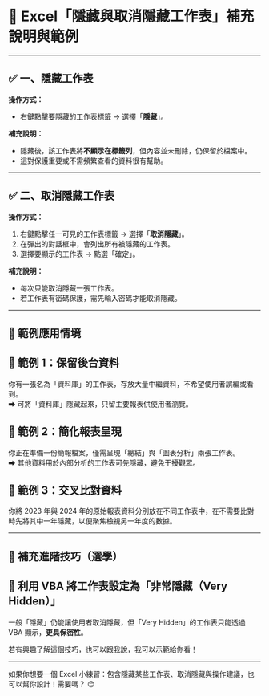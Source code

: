 # 🫥 Excel「隱藏與取消隱藏工作表」補充說明與範例

---

## ✅ 一、隱藏工作表  
**操作方式：**  
- 右鍵點擊要隱藏的工作表標籤 → 選擇「**隱藏**」。

**補充說明：**
- 隱藏後，該工作表將**不顯示在標籤列**，但內容並未刪除，仍保留於檔案中。
- 這對保護重要或不需頻繁查看的資料很有幫助。

---

## ✅ 二、取消隱藏工作表  
**操作方式：**  
1. 右鍵點擊任一可見的工作表標籤 → 選擇「**取消隱藏**」。  
2. 在彈出的對話框中，會列出所有被隱藏的工作表。  
3. 選擇要顯示的工作表 → 點選「確定」。

**補充說明：**
- 每次只能取消隱藏一張工作表。
- 若工作表有密碼保護，需先輸入密碼才能取消隱藏。

---

## 🧠 範例應用情境

## 🌟 範例 1：保留後台資料  
你有一張名為「資料庫」的工作表，存放大量中繼資料，不希望使用者誤編或看到。  
➡ 可將「資料庫」隱藏起來，只留主要報表供使用者瀏覽。

## 🌟 範例 2：簡化報表呈現  
你正在準備一份簡報檔案，僅需呈現「總結」與「圖表分析」兩張工作表。  
➡ 其他資料用於內部分析的工作表可先隱藏，避免干擾觀眾。

## 🌟 範例 3：交叉比對資料  
你將 2023 年與 2024 年的原始報表資料分別放在不同工作表中，在不需要比對時先將其中一年隱藏，以便聚焦檢視另一年度的數據。

---

## 🛑 補充進階技巧（選學）

## 🔐 利用 VBA 將工作表設定為「非常隱藏（Very Hidden）」  
一般「隱藏」仍能讓使用者取消隱藏，但「Very Hidden」的工作表只能透過 VBA 顯示，**更具保密性**。  

若有興趣了解這個技巧，也可以跟我說，我可以示範給你看！

---

如果你想要一個 Excel 小練習：包含隱藏某些工作表、取消隱藏與操作建議，也可以幫你設計！需要嗎？ 😊